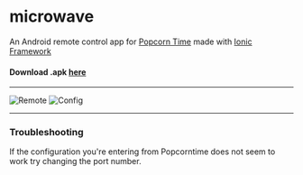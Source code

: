microwave
=========

An Android remote control app for [Popcorn Time](https://popcorntime.io/) made with [Ionic Framework](http://ionicframework.com/)

#### Download .apk [here](http://oscarviquez.com/downloads/microwave-remote.apk)

---

![Remote](http://oscarviquez.com/screenshots/microwave/remote.png "Remote")
![Config](http://oscarviquez.com/screenshots/microwave/config.png "Config")

---

### Troubleshooting
If the configuration you're entering from Popcorntime does not seem to work try changing the port number.
